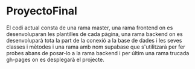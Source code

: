 # ProyectoFinal
El codi actual consta de una rama master, una rama frontend on es desenvoluparan les plantilles de cada pàgina, una rama backend on es desenvoluparà tota la part de la conexió a la base de dades i les seves classes i mètodes i una rama amb nom supabase que s'utilitzarà per fer probes abans de posar-lo a la rama backend i per últim una rama trucada gh-pages on es desplegarà el projecte.
